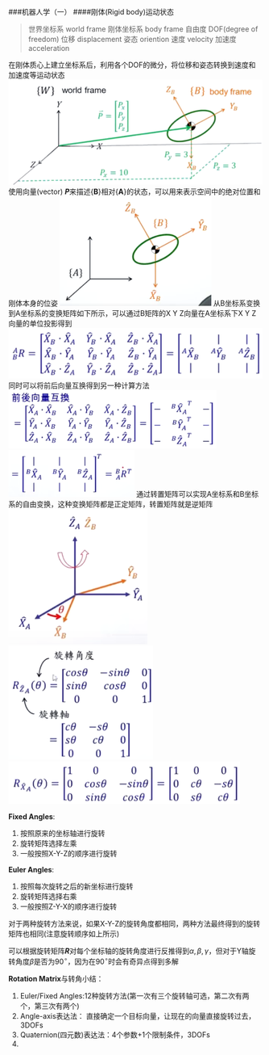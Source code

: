 ###机器人学（一）
####刚体(Rigid body)运动状态
>世界坐标系 world frame
刚体坐标系 body frame
自由度  DOF(degree of freedom)
位移 displacement
姿态 oriention
速度 velocity
加速度 acceleration

在刚体质心上建立坐标系后，利用各个DOF的微分，将位移和姿态转换到速度和加速度等运动状态
![移动](2023-10-11-17-33-32.png)
使用向量(vector) ***P***来描述{**B**}相对{**A**}的状态，可以用来表示空间中的绝对位置和刚体本身的位姿
![转动](image.png)
从B坐标系变换到A坐标系的变换矩阵如下所示，可以通过B矩阵的X Y Z向量在A坐标系下X Y Z向量的单位投影得到
![变换矩阵计算方法](image-1.png) 
同时可以将前后向量互换得到另一种计算方法
![](2023-10-11-19-28-07.png) ![](2023-10-11-22-09-03.png)
通过转置矩阵可以实现A坐标系和B坐标系的自由变换，这种变换矩阵都是正定矩阵，转置矩阵就是逆矩阵
![](2023-10-12-22-27-22.png)  
![绕Z轴旋转](2023-10-12-22-28-09.png)
![绕X轴旋转](2023-10-12-22-30-10.png)

**Fixed Angles**:
1. 按照原来的坐标轴进行旋转
2. 旋转矩阵选择左乘
3. 一般按照X-Y-Z的顺序进行旋转

**Euler Angles**:
1. 按照每次旋转之后的新坐标进行旋转
2. 旋转矩阵选择右乘
3. 一般按照Z-Y-X的顺序进行旋转

对于两种旋转方法来说，如果X-Y-Z的旋转角度都相同，两种方法最终得到的旋转矩阵也相同(注意旋转顺序如上所示)

可以根据旋转矩阵***R***对每个坐标轴的旋转角度进行反推得到$\alpha,\beta,\gamma$，但对于Y轴旋转角度$\beta$是否为$90^\circ$，因为在$90^\circ$时会有奇异点得到多解

**Rotation Matrix**与转角小结：
1. Euler/Fixed Angles:12种旋转方法(第一次有三个旋转轴可选，第二次有两个，第三次有两个)
2. Angle-axis表达法： 直接确定一个目标向量，让现在的向量直接旋转过去，3DOFs
3. Quaternion(四元数)表达法：4个参数+1个限制条件，3DOFs
4.  